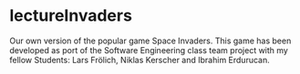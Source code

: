# lectureInvaders
Our own version of the popular game Space Invaders.
This game has been developed as port of the Software Engineering class team project with my fellow Students: Lars Frölich, Niklas Kerscher and Ibrahim Erdurucan.
